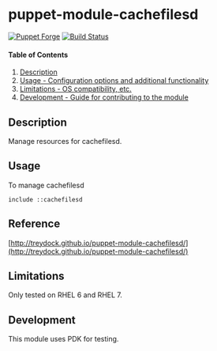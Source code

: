 # puppet-module-cachefilesd

[![Puppet Forge](http://img.shields.io/puppetforge/v/treydock/cachefilesd.svg)](https://forge.puppetlabs.com/treydock/cachefilesd)
[![Build Status](https://travis-ci.org/treydock/puppet-module-cachefilesd.png)](https://travis-ci.org/treydock/puppet-module-cachefilesd)

#### Table of Contents

1. [Description](#description)
3. [Usage - Configuration options and additional functionality](#usage)
4. [Limitations - OS compatibility, etc.](#limitations)
5. [Development - Guide for contributing to the module](#development)

## Description

Manage resources for cachefilesd.

## Usage

To manage cachefilesd

```puppet
include ::cachefilesd
```

## Reference

[http://treydock.github.io/puppet-module-cachefilesd/](http://treydock.github.io/puppet-module-cachefilesd/)

## Limitations

Only tested on RHEL 6 and RHEL 7.

## Development

This module uses PDK for testing.

